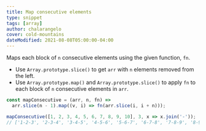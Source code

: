 ```yaml
---
title: Map consecutive elements
type: snippet
tags: [array]
author: chalarangelo
cover: cold-mountains
dateModified: 2021-08-08T05:00:00-04:00
---
```


Maps each block of `n` consecutive elements using the given function, `fn`.

- Use `Array.prototype.slice()` to get `arr` with `n` elements removed from the left.
- Use `Array.prototype.map()` and `Array.prototype.slice()` to apply `fn` to each block of `n` consecutive elements in `arr`.

```js
const mapConsecutive = (arr, n, fn) =>
  arr.slice(n - 1).map((v, i) => fn(arr.slice(i, i + n)));
```

```js
mapConsecutive([1, 2, 3, 4, 5, 6, 7, 8, 9, 10], 3, x => x.join('-'));
// ['1-2-3', '2-3-4', '3-4-5', '4-5-6', '5-6-7', '6-7-8', '7-8-9', '8-9-10'];
```
